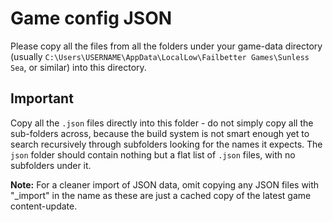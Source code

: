 # Game config JSON

Please copy all the files from all the folders under your game-data directory (usually `C:\Users\USERNAME\AppData\LocalLow\Failbetter Games\Sunless Sea`, or similar) into this directory.

## Important

Copy all the `.json` files directly into this folder - do not simply copy all the sub-folders across, because the build system is not smart enough yet to search recursively through subfolders looking for the names it expects.  The `json` folder should contain nothing but a flat list of `.json` files, with no subfolders under it.

**Note:** For a cleaner import of JSON data, omit copying any JSON files with "_import" in the name as these are just a cached copy of the latest game content-update.
